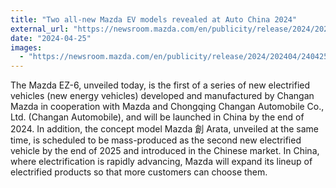 ```yaml
---
title: "Two all-new Mazda EV models revealed at Auto China 2024"
external_url: "https://newsroom.mazda.com/en/publicity/release/2024/202404/240425b.html"
date: "2024-04-25"
images:
  - "https://newsroom.mazda.com/en/publicity/release/2024/202404/240425b_s.jpg"
---
```


The Mazda EZ-6, unveiled today, is the first of a series of new electrified vehicles (new energy vehicles) developed and manufactured by Changan Mazda in cooperation with Mazda and Chongqing Changan Automobile Co., Ltd. (Changan Automobile), and will be launched in China by the end of 2024. In addition, the concept model Mazda 創 Arata, unveiled at the same time, is scheduled to be mass-produced as the second new electrified vehicle by the end of 2025 and introduced in the Chinese market. In China, where electrification is rapidly advancing, Mazda will expand its lineup of electrified products so that more customers can choose them.